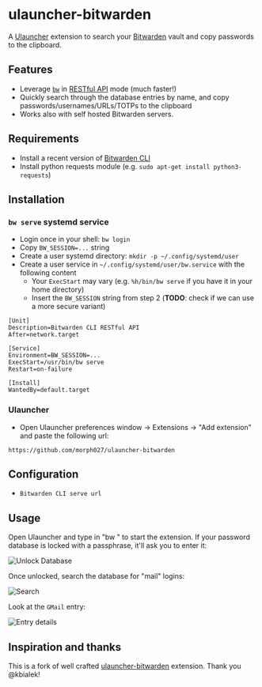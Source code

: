 # ulauncher-bitwarden

A [Ulauncher](https://ulauncher.io/) extension to search your [Bitwarden](https://bitwarden.com/) vault and copy passwords to the clipboard.

## Features

- Leverage [`bw`](https://bitwarden.com/help/cli/) in [RESTful API](https://bitwarden.com/help/cli/#serve) mode (much faster!)
- Quickly search through the database entries by name, and copy passwords/usernames/URLs/TOTPs to the clipboard
- Works also with self hosted Bitwarden servers.

## Requirements

- Install a recent version of [Bitwarden CLI](https://github.com/bitwarden/clients/tree/master/apps/cli)
- Install python requests module (e.g. `sudo apt-get install python3-requests`)

## Installation

### `bw serve` systemd service

- Login once in your shell: `bw login`
- Copy `BW_SESSION=...` string
- Create a user systemd directory: `mkdir -p ~/.config/systemd/user`
- Create a user service in `~/.config/systemd/user/bw.service` with the following content
  - Your `ExecStart` may vary (e.g. `%h/bin/bw serve` if you have it in your home directory)
  - Insert the `BW_SESSION` string from step 2 (**TODO**: check if we can use a more secure variant) 

```
[Unit]
Description=Bitwarden CLI RESTful API
After=network.target

[Service]
Environment=BW_SESSION=...
ExecStart=/usr/bin/bw serve
Restart=on-failure

[Install]
WantedBy=default.target
```

### Ulauncher

- Open Ulauncher preferences window -> Extensions -> "Add extension" and paste the following url:

```
https://github.com/morph027/ulauncher-bitwarden
```

## Configuration

- `Bitwarden CLI serve url`

## Usage

Open Ulauncher and type in "bw " to start the extension. If your password database is locked with a passphrase, it'll ask you to enter it:

![Unlock Database](images/screenshots/unlock-database.png)

Once unlocked, search the database for "mail" logins:

![Search](images/screenshots/search1.png)

Look at the `GMail` entry:

![Entry details](images/screenshots/details1.png)

## Inspiration and thanks

This is a fork of well crafted [ulauncher-bitwarden](https://github.com/kbialek/ulauncher-bitwarden) extension. Thank you @kbialek! 
